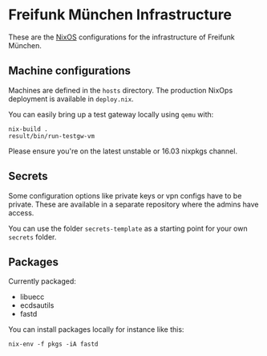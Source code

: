 # Freifunk München Infrastructure

These are the [NixOS](https://nixos.org) configurations for the
infrastructure of Freifunk München.

## Machine configurations

Machines are defined in the `hosts` directory. The production NixOps
deployment is available in `deploy.nix`.

You can easily bring up a test gateway locally using `qemu` with:

    nix-build .
    result/bin/run-testgw-vm

Please ensure you're on the latest unstable or 16.03 nixpkgs channel.

## Secrets

Some configuration options like private keys or vpn configs have to be
private. These are available in a separate repository where the admins
have access.

You can use the folder `secrets-template` as a starting point for your
own `secrets` folder.

## Packages

Currently packaged:

 * libuecc
 * ecdsautils
 * fastd

You can install packages locally for instance like this:

    nix-env -f pkgs -iA fastd
